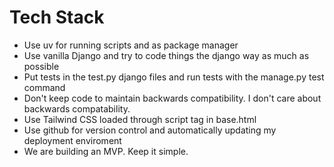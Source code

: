 # Tech Stack
- Use uv for running scripts and as package manager
- Use vanilla Django and try to code things the django way as much as possible
- Put tests in the test.py django files and run tests with the manage.py test command
- Don't keep code to maintain backwards compatibility. I don't care about backwards compatability.
- Use Tailwind CSS loaded through script tag in base.html
- Use github for version control and automatically updating my deployment enviroment
- We are building an MVP. Keep it simple.
